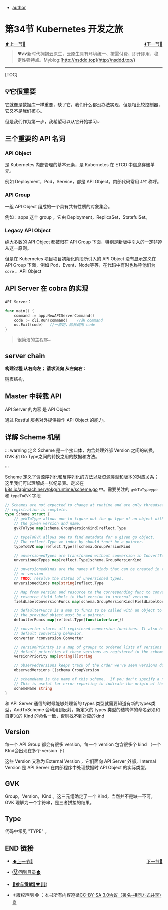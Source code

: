 + [author](http://nsddd.top)

# 第34节 Kubernetes 开发之旅

<div><a href = '33.md' style='float:left'>⬆️上一节🔗  </a><a href = '35.md' style='float: right'>  ⬇️下一节🔗</a></div>
<br>

> ❤️💕💕新时代拥抱云原生，云原生具有环境统一、按需付费、即开即用、稳定性强特点。Myblog:[http://nsddd.top](http://nsddd.top/)

---
[TOC]

## 💡它很重要

它就像是数据库一样重要，缺了它，我们什么都没办法实现，但是相比较控制器，它又不是我们核心。

但是我们作为第一步，我希望可以从它开始学习~



## 三个重要的 API 名词

### API Object

是 Kubernetes 内部管理的基本元素，是 Kubernetes 在 ETCD 中信息存储单元。

例如 Deployment，Pod，Service，都是 API Object。内部代码常用 `API` 称呼。



### API  Group

一组 API Object 组成的一个具有共有性质的对象集合。

例如：apps 这个 group ，它由 Deployment，ReplicaSet，StatefulSet。



### Legacy API Object

绝大多数的 API Object 都被归在 API Group 下面，特别是新版中引入的一定非遵从这一原则。

但是在 Kubernetes 项目项目初始化阶段所引入的 API Object 没有显示定义在 API Group 下面，例如 Pod，Event，Node等等，在代码中有时也称呼他们为 `core` 、API Object



## API Server 在 cobra 的实现

`API Server`：

```go
func main() {
	command := app.NewAPIServerCommand()	
	code := cli.Run(command)	//跑 command
	os.Exit(code)	//一直跑，除非调用 code 
}
```

> 很简洁的主程序~



## server chain

**构建过程 从右向左； 请求流向 从左向右：**

链表结构，



## Master 中转载 API

API Server 的内容 是 API Object 

通过 Restful 服务对外提供操作 API Object 的能力。





## 详解 Scheme 机制

::: warning 定义
Scheme 是一个接口体，内含处理外部 Version 之间的转换， GVK 和 Go Type之间的转换之用的数据和方法。

:::



 Scheme 定义了资源序列化和反序列化的方法以及资源类型和版本的对应关系；这里我们可以理解成一张纪录表。定义在 [k8s.io/apimachinery/pkg/runtime/scheme.go](https://github.com/kubernetes/kubernetes/blob/master/staging/src/k8s.io/apimachinery/pkg/runtime/scheme.go) 中。需要关注的 `gvkToTypeype` 和 `typeToGVK` 字段

```go
// Schemes are not expected to change at runtime and are only threadsafe after
// registration is complete.
type Scheme struct {
	// gvkToType allows one to figure out the go type of an object with
	// the given version and name.
	gvkToType map[schema.GroupVersionKind]reflect.Type

	// typeToGVK allows one to find metadata for a given go object.
	// The reflect.Type we index by should *not* be a pointer.
	typeToGVK map[reflect.Type][]schema.GroupVersionKind

	// unversionedTypes are transformed without conversion in ConvertToVersion.
	unversionedTypes map[reflect.Type]schema.GroupVersionKind

	// unversionedKinds are the names of kinds that can be created in the context of any group
	// or version
	// TODO: resolve the status of unversioned types.
	unversionedKinds map[string]reflect.Type

	// Map from version and resource to the corresponding func to convert
	// resource field labels in that version to internal version.
	fieldLabelConversionFuncs map[schema.GroupVersionKind]FieldLabelConversionFunc

	// defaulterFuncs is a map to funcs to be called with an object to provide defaulting
	// the provided object must be a pointer.
	defaulterFuncs map[reflect.Type]func(interface{})

	// converter stores all registered conversion functions. It also has
	// default converting behavior.
	converter *conversion.Converter

	// versionPriority is a map of groups to ordered lists of versions for those groups indicating the
	// default priorities of these versions as registered in the scheme
	versionPriority map[string][]string

	// observedVersions keeps track of the order we've seen versions during type registration
	observedVersions []schema.GroupVersion

	// schemeName is the name of this scheme.  If you don't specify a name, the stack of the NewScheme caller will be used.
	// This is useful for error reporting to indicate the origin of the scheme.
	schemeName string
}
```

和 API Server 通信的时候能够处理新的 types 类型就需要知道有新的types类型，AddToScheme 会利用到反射，新定义的 types 类型的结构体的命名必须和自定义的 Kind 的命名一致，否则找不到对应的kind





## Version

每一个 API Group 都会有很多 version，每一个 version 包含很多个 kind （一个 KInd会出现在多个 version 下）

这些 Version 又称为 External Version ，它们面向 API Server 外部，Internal Version 是 API Server 在内部程序中处理数据时 API Object 的实际类型。



## GVK

Group，Version，Kind 。这三元组确定了一个 Kind，当然并不是缺一不可。GVK 理解为一个字符串，是三者拼接的结果。





## Type

代码中常见 "TYPE" 。





## END 链接
<ul><li><div><a href = '33.md' style='float:left'>⬆️上一节🔗  </a><a href = '35.md' style='float: right'>  ️下一节🔗</a></div></li></ul>

+ [Ⓜ️回到目录🏠](../README.md)

+ [**🫵参与贡献💞❤️‍🔥💖**](https://nsddd.top/archives/contributors))

+ ✴️版权声明 &copy; ：本书所有内容遵循[CC-BY-SA 3.0协议（署名-相同方式共享）&copy;](http://zh.wikipedia.org/wiki/Wikipedia:CC-by-sa-3.0协议文本) 

